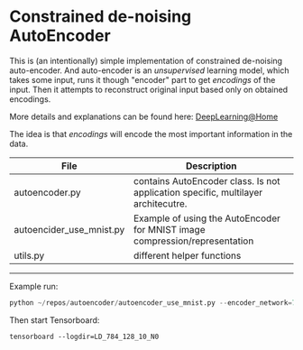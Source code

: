 # Constrained de-noising AutoEncoder
This is (an intentionally) simple implementation of constrained de-noising auto-encoder.
And auto-encoder is an *unsupervised* learning model, which takes some input, runs it though "encoder" 
part to get *encodings* of the input. Then it attempts to reconstruct original input based only on obtained encodings.

More details and explanations can be found here: [DeepLearning@Home](http://www.deeplearningathome.com) 

The idea is that *encodings* will encode the most important information in the data.

|File | Description |
------|-----|
autoencoder.py | contains AutoEncoder class. Is not application specific, multilayer architecutre.
autoencider_use_mnist.py | Example of using the AutoEncoder for MNIST image compression/representation
utils.py | different helper functions
-----------------------------------

Example run:
```python
python ~/repos/autoencoder/autoencoder_use_mnist.py --encoder_network=784,128,10 --noise_level=0.0 --batch_size=64 --num_epochs=60 --logdir=LD_784_128_10_N0
```
Then start Tensorboard:
```
tensorboard --logdir=LD_784_128_10_N0
```